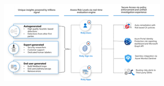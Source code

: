 ![microsoft-entra-identity-protection-overview-9425c35d](../../../Files/microsoft-entra-identity-protection-overview-9425c35d.png)

